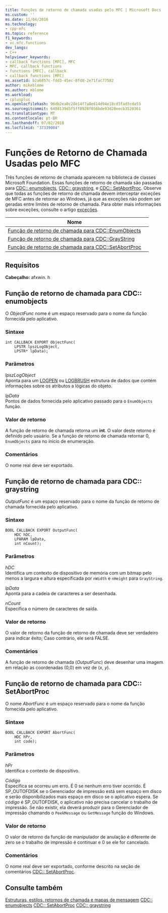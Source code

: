 ```yaml
---
title: Funções de retorno de chamada usadas pelo MFC | Microsoft Docs
ms.custom: ''
ms.date: 11/04/2016
ms.technology:
- cpp-mfc
ms.topic: reference
f1_keywords:
- vc.mfc.functions
dev_langs:
- C++
helpviewer_keywords:
- callback functions [MFC], MFC
- MFC, callback functions
- functions [MFC], callback
- callback functions [MFC]
ms.assetid: b2a6857c-fdd3-45ec-8fd8-2e71fac77582
author: mikeblome
ms.author: mblome
ms.workload:
- cplusplus
ms.openlocfilehash: 96db2ea0c28e14f7a8e614d94e18cd3fad3cda53
ms.sourcegitcommit: 6408139d5f5ff8928f056bde93d20eecb3520361
ms.translationtype: MT
ms.contentlocale: pt-BR
ms.lasthandoff: 07/02/2018
ms.locfileid: "37339004"
---
```

# <a name="callback-functions-used-by-mfc"></a>Funções de Retorno de Chamada Usadas pelo MFC
Três funções de retorno de chamada aparecem na biblioteca de classes Microsoft Foundation. Essas funções de retorno de chamada são passadas para [CDC:: enumobjects](../../mfc/reference/cdc-class.md#enumobjects), [CDC:: graystring](../../mfc/reference/cdc-class.md#graystring), e [CDC:: SetAbortProc](../../mfc/reference/cdc-class.md#setabortproc). Observe que todas as funções de retorno de chamada devem interceptar exceções de MFC antes de retornar ao Windows, já que as exceções não podem ser geradas entre limites de retorno de chamada. Para obter mais informações sobre exceções, consulte o artigo [exceções](../../mfc/exception-handling-in-mfc.md).  

|Nome||  
|----------|-----------------|  
|[Função de retorno de chamada para CDC::EnumObjects](#enum_objects)||  
|[Função de retorno de chamada para CDC::GrayString](#graystring)||
|[Função de retorno de chamada para CDC::SetAbortProc](#setabortproc)|| 

## <a name="requirements"></a>Requisitos  
 **Cabeçalho:** afxwin. h 

## <a name="enum_objects"></a> Função de retorno de chamada para CDC:: enumobjects
O *ObjectFunc* nome é um espaço reservado para o nome da função fornecida pelo aplicativo.  
  
### <a name="syntax"></a>Sintaxe  
  
```  
int CALLBACK EXPORT ObjectFunc(
    LPSTR lpszLogObject,  
    LPSTR* lpData);
```  
  
### <a name="parameters"></a>Parâmetros  
 *lpszLogObject*  
 Aponta para um [LOGPEN](../../mfc/reference/logpen-structure.md) ou [LOGBRUSH](../../mfc/reference/logbrush-structure.md) estrutura de dados que contém informações sobre os atributos a lógicas do objeto.  
  
 *lpData*  
 Pontos de dados fornecida pelo aplicativo passado para o `EnumObjects` função.  
  
### <a name="return-value"></a>Valor de retorno  
 A função de retorno de chamada retorna um **int**. O valor deste retorno é definido pelo usuário. Se a função de retorno de chamada retornar 0, `EnumObjects` para no início de enumeração.  
  
### <a name="remarks"></a>Comentários  
 O nome real deve ser exportado.  
  
## <a name="graystring"></a>  Função de retorno de chamada para CDC:: graystring
*OutputFunc* é um espaço reservado para o nome da função de retorno de chamada fornecida pelo aplicativo.  
  
### <a name="syntax"></a>Sintaxe  
  
```  
BOOL CALLBACK EXPORT OutputFunc(
    HDC hDC,  
    LPARAM lpData,  
    int nCount);
```  
  
### <a name="parameters"></a>Parâmetros  
 *hDC*  
 Identifica um contexto de dispositivo de memória com um bitmap pelo menos a largura e altura especificada por `nWidth` e `nHeight` para `GrayString`.  
  
 *lpData*  
 Aponta para a cadeia de caracteres a ser desenhada.  
  
 *nCount*  
 Especifica o número de caracteres de saída.  
  
### <a name="return-value"></a>Valor de retorno  
 O valor de retorno da função de retorno de chamada deve ser verdadeiro para indicar êxito; Caso contrário, ele será FALSE.  
  
### <a name="remarks"></a>Comentários  
 A função de retorno de chamada (*OutputFunc*) deve desenhar uma imagem em relação as coordenadas (0,0) em vez de (*x*, *y*).  

## <a name="setabortproc"></a>  Função de retorno de chamada para CDC:: SetAbortProc
O nome *AbortFunc* é um espaço reservado para o nome da função fornecida pelo aplicativo.  
  
### <a name="syntax"></a>Sintaxe  
  
```  
BOOL CALLBACK EXPORT AbortFunc(
    HDC hPr,  
    int code);
```  
  
### <a name="parameters"></a>Parâmetros  
 *hPr*  
 Identifica o contexto de dispositivo.  
  
 *Código*  
 Especifica se ocorreu um erro. É 0 se nenhum erro tiver ocorrido. É SP_OUTOFDISK se o Gerenciador de impressão está sem espaço em disco e serão disponibilizados mais espaço em disco se o aplicativo espera. Se *código* é SP_OUTOFDISK, o aplicativo não precisa cancelar o trabalho de impressão. Se não existir, ela deverá produzir para o Gerenciador de impressão chamando o `PeekMessage` ou `GetMessage` função do Windows.  
  
### <a name="return-value"></a>Valor de retorno  
 O valor de retorno da função de manipulador de anulação é diferente de zero se o trabalho de impressão é continuar e 0 se ele for cancelado.  
  
### <a name="remarks"></a>Comentários  
 O nome real deve ser exportado, conforme descrito na seção de comentários [CDC:: SetAbortProc](../../mfc/reference/cdc-class.md#setabortproc).  
 
  
## <a name="see-also"></a>Consulte também  
 [Estruturas, estilos, retornos de chamada e mapas de mensagem](structures-styles-callbacks-and-message-maps.md) [CDC:: enumobjects](../../mfc/reference/cdc-class.md#enumobjects) [CDC:: SetAbortProc](../../mfc/reference/cdc-class.md#setabortproc) [CDC:: graystring](../../mfc/reference/cdc-class.md#graystring)

